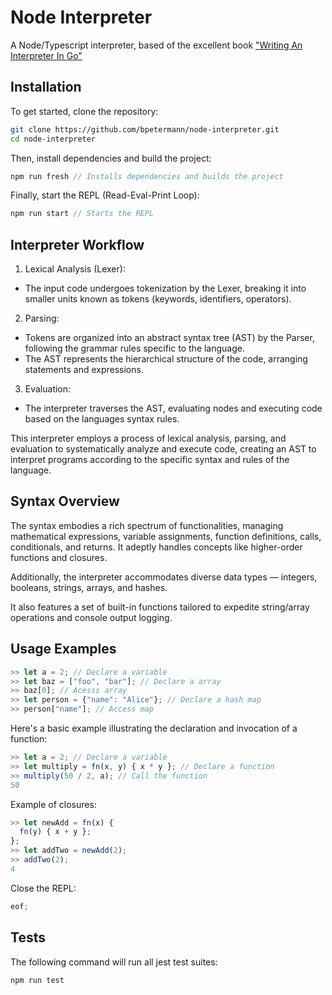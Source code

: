 # Node Interpreter

A Node/Typescript interpreter, based of the excellent book ["Writing An Interpreter In Go"](https://interpreterbook.com/)

## Installation

To get started, clone the repository:

```bash
git clone https://github.com/bpetermann/node-interpreter.git
cd node-interpreter
```

Then, install dependencies and build the project:

```js
npm run fresh // Installs dependencies and builds the project
```

Finally, start the REPL (Read-Eval-Print Loop):

```js
npm run start // Starts the REPL
```

## Interpreter Workflow

1. Lexical Analysis (Lexer):

- The input code undergoes tokenization by the Lexer, breaking it into smaller units known as tokens (keywords, identifiers, operators).

2. Parsing:

- Tokens are organized into an abstract syntax tree (AST) by the Parser, following the grammar rules specific to the language.
- The AST represents the hierarchical structure of the code, arranging statements and expressions.

3. Evaluation:

- The interpreter traverses the AST, evaluating nodes and executing code based on the languages syntax rules.

This interpreter employs a process of lexical analysis, parsing, and evaluation to systematically analyze and execute code, creating an AST to interpret programs according to the specific syntax and rules of the language.

## Syntax Overview

The syntax embodies a rich spectrum of functionalities, managing mathematical expressions, variable assignments, function definitions, calls, conditionals, and returns. It adeptly handles concepts like higher-order functions and closures.

Additionally, the interpreter accommodates diverse data types — integers, booleans, strings, arrays, and hashes.

It also features a set of built-in functions tailored to expedite string/array operations and console output logging.

## Usage Examples

```js
>> let a = 2; // Declare a variable
>> let baz = ["foo", "bar"]; // Declare a array
>> baz[0]; // Acesss array
>> let person = {"name": "Alice"}; // Declare a hash map
>> person["name"]; // Access map
```

Here's a basic example illustrating the declaration and invocation of a function:

```js
>> let a = 2; // Declare a variable
>> let multiply = fn(x, y) { x * y }; // Declare a function
>> multiply(50 / 2, a); // Call the function
50
```

Example of closures:

```js
>> let newAdd = fn(x) {
  fn(y) { x + y };
};
>> let addTwo = newAdd(2);
>> addTwo(2);
4
```

Close the REPL:

```js
eof;
```

## Tests

The following command will run all jest test suites:

```js
npm run test
```
